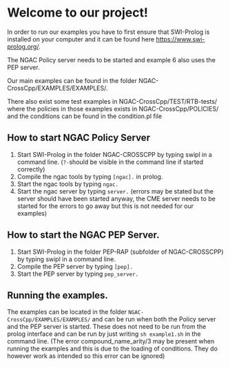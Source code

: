 # Welcome to our project!
In order to run our examples you have to first ensure that SWI-Prolog is installed on your computer and it can be found here https://www.swi-prolog.org/.

The NGAC Policy server needs to be started and example 6 also uses the PEP server.

Our main examples can be found in the folder NGAC-CrossCpp/EXAMPLES/EXAMPLES/.

There also exist some test examples in NGAC-CrossCpp/TEST/RTB-tests/ where the policies in those examples exists in NGAC-CrossCpp/POLICIES/ and the conditions can be found in the condition.pl file 

## How to start NGAC Policy Server
1. Start SWI-Prolog in the folder NGAC-CROSSCPP by typing swipl in a command line. (`?-`should be visible in the command line if started correctly)
2. Compile the ngac tools by typing `[ngac].` in prolog.
3. Start the ngac tools by typing `ngac.`
4. Start the ngac server by typing `server.` (errors may be stated but the server should have been started anyway, the CME server needs to be started for the errors to go away but this is not needed for our examples)

## How to start the NGAC PEP Server.
1. Start SWI-Prolog in the folder PEP-RAP (subfolder of NGAC-CROSSCPP) by typing swipl in a command line.
2. Compile the PEP server by typing `[pep].`
3. Start the PEP server by typing `pep_server.`

## Running the examples.
The examples can be located in the folder `NGAC-CrossCpp/EXAMPLES/EXAMPLES/` and can be run when both the Policy server and the PEP server is started. These does not need to be run from the prolog interface and can be run by just writing `sh example1.sh` in the command line. (The error compound_name_arity/3 may be present when running the examples and this is due to the loading of conditions. They do however work as intended so this error can be ignored)